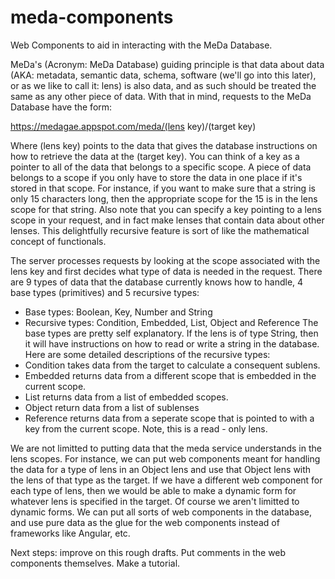 # meda-components
Web Components to aid in interacting with the MeDa Database.

MeDa's (Acronym: MeDa Database) guiding principle is that data about data (AKA: metadata, semantic data, schema, software (we'll go into this later), or as we like to call it: lens) is also data, and as such should be treated the same as any other piece of data.  With that in mind, requests to the MeDa Database have the form:

https://medagae.appspot.com/meda/(lens key)/(target key)

Where (lens key) points to the data that gives the database instructions on how to retrieve the data at the (target key).  You can think of a key as a pointer to all of the data that belongs to a specific scope.  A piece of data belongs to a scope if you only have to store the data in one place if it's stored in that scope.  For instance, if you want to make sure that a string is only 15 characters long, then the appropriate scope for the 15 is in the lens scope for that string.  Also note that you can specify a key pointing to a lens scope in your request, and in fact make lenses that contain data about other lenses.  This delightfully recursive feature is sort of like the mathematical concept of functionals.

The server processes requests by looking at the scope associated with the lens key and first decides what type of data is needed in the request.  There are 9 types of data that the database currently knows how to handle, 4 base types (primitives) and 5 recursive types:
- Base types: Boolean, Key, Number and String
- Recursive types: Condition, Embedded, List, Object and Reference
The base types are pretty self explanatory. If the lens is of type String, then it will have instructions on how to read or write a string in the database.  Here are some detailed descriptions of the recursive types:
- Condition takes data from the target to calculate a consequent sublens.
- Embedded returns data from a different scope that is embedded in the current scope.
- List returns data from a list of embedded scopes.
- Object return data from a list of sublenses
- Reference returns data from a seperate scope that is pointed to with a key from the current scope.  Note, this is a read - only lens.

We are not limitted to putting data that the meda service understands in the lens scopes.  For instance, we can put web components meant for handling the data for a type of lens in an Object lens and use that Object lens with the lens of that type as the target.  If we have a different web component for each type of lens, then we would be able to make a dynamic form for whatever lens is specified in the target.  Of course we aren't limitted to dynamic forms.  We can put all sorts of web components in the database, and use pure data as the glue for the web components instead of frameworks like Angular, etc.

Next steps: improve on this rough drafts.  Put comments in the web components themselves. Make a tutorial.
